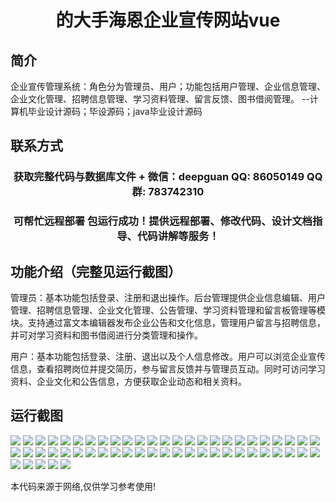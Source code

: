 <p><h1 align="center">的大手海恩企业宣传网站vue</h1></p>

## 简介
企业宣传管理系统：角色分为管理员、用户；功能包括用户管理、企业信息管理、企业文化管理、招聘信息管理、学习资料管理、留言反馈、图书借阅管理。    --计算机毕业设计源码；毕设源码；java毕业设计源码


## 联系方式
<p><h3 align="center">获取完整代码与数据库文件 + 微信：deepguan QQ: 86050149 QQ群: 783742310</h3></p>
<p><h3 align="center">可帮忙远程部署 包运行成功！提供远程部署、修改代码、设计文档指导、代码讲解等服务！</h3></p>

## 功能介绍（完整见运行截图）
管理员：基本功能包括登录、注册和退出操作。后台管理提供企业信息编辑、用户管理、招聘信息管理、企业文化管理、公告管理、学习资料管理和留言板管理等模块。支持通过富文本编辑器发布企业公告和文化信息，管理用户留言与招聘信息，并可对学习资料和图书借阅进行分类管理和操作。

用户：基本功能包括登录、注册、退出以及个人信息修改。用户可以浏览企业宣传信息，查看招聘岗位并提交简历，参与留言反馈并与管理员互动。同时可访问学习资料、企业文化和公告信息，方便获取企业动态和相关资料。


## 运行截图
![](https://bs-1329754181.cos.ap-shanghai.myqcloud.com/ssm/DaShouHaiEn-enterprise-promotional-website/img/001.jpg)
![](https://bs-1329754181.cos.ap-shanghai.myqcloud.com/ssm/DaShouHaiEn-enterprise-promotional-website/img/002.jpg)
![](https://bs-1329754181.cos.ap-shanghai.myqcloud.com/ssm/DaShouHaiEn-enterprise-promotional-website/img/003.jpg)
![](https://bs-1329754181.cos.ap-shanghai.myqcloud.com/ssm/DaShouHaiEn-enterprise-promotional-website/img/004.jpg)
![](https://bs-1329754181.cos.ap-shanghai.myqcloud.com/ssm/DaShouHaiEn-enterprise-promotional-website/img/005.jpg)
![](https://bs-1329754181.cos.ap-shanghai.myqcloud.com/ssm/DaShouHaiEn-enterprise-promotional-website/img/006.jpg)
![](https://bs-1329754181.cos.ap-shanghai.myqcloud.com/ssm/DaShouHaiEn-enterprise-promotional-website/img/007.jpg)
![](https://bs-1329754181.cos.ap-shanghai.myqcloud.com/ssm/DaShouHaiEn-enterprise-promotional-website/img/008.jpg)
![](https://bs-1329754181.cos.ap-shanghai.myqcloud.com/ssm/DaShouHaiEn-enterprise-promotional-website/img/009.jpg)
![](https://bs-1329754181.cos.ap-shanghai.myqcloud.com/ssm/DaShouHaiEn-enterprise-promotional-website/img/010.jpg)
![](https://bs-1329754181.cos.ap-shanghai.myqcloud.com/ssm/DaShouHaiEn-enterprise-promotional-website/img/011.jpg)
![](https://bs-1329754181.cos.ap-shanghai.myqcloud.com/ssm/DaShouHaiEn-enterprise-promotional-website/img/012.jpg)
![](https://bs-1329754181.cos.ap-shanghai.myqcloud.com/ssm/DaShouHaiEn-enterprise-promotional-website/img/013.jpg)
![](https://bs-1329754181.cos.ap-shanghai.myqcloud.com/ssm/DaShouHaiEn-enterprise-promotional-website/img/014.jpg)
![](https://bs-1329754181.cos.ap-shanghai.myqcloud.com/ssm/DaShouHaiEn-enterprise-promotional-website/img/015.jpg)
![](https://bs-1329754181.cos.ap-shanghai.myqcloud.com/ssm/DaShouHaiEn-enterprise-promotional-website/img/016.jpg)
![](https://bs-1329754181.cos.ap-shanghai.myqcloud.com/ssm/DaShouHaiEn-enterprise-promotional-website/img/017.jpg)
![](https://bs-1329754181.cos.ap-shanghai.myqcloud.com/ssm/DaShouHaiEn-enterprise-promotional-website/img/018.jpg)
![](https://bs-1329754181.cos.ap-shanghai.myqcloud.com/ssm/DaShouHaiEn-enterprise-promotional-website/img/019.jpg)
![](https://bs-1329754181.cos.ap-shanghai.myqcloud.com/ssm/DaShouHaiEn-enterprise-promotional-website/img/020.jpg)
![](https://bs-1329754181.cos.ap-shanghai.myqcloud.com/ssm/DaShouHaiEn-enterprise-promotional-website/img/021.jpg)
![](https://bs-1329754181.cos.ap-shanghai.myqcloud.com/ssm/DaShouHaiEn-enterprise-promotional-website/img/022.jpg)
![](https://bs-1329754181.cos.ap-shanghai.myqcloud.com/ssm/DaShouHaiEn-enterprise-promotional-website/img/023.jpg)
![](https://bs-1329754181.cos.ap-shanghai.myqcloud.com/ssm/DaShouHaiEn-enterprise-promotional-website/img/024.jpg)
![](https://bs-1329754181.cos.ap-shanghai.myqcloud.com/ssm/DaShouHaiEn-enterprise-promotional-website/img/025.jpg)
![](https://bs-1329754181.cos.ap-shanghai.myqcloud.com/ssm/DaShouHaiEn-enterprise-promotional-website/img/026.jpg)
![](https://bs-1329754181.cos.ap-shanghai.myqcloud.com/ssm/DaShouHaiEn-enterprise-promotional-website/img/027.jpg)
![](https://bs-1329754181.cos.ap-shanghai.myqcloud.com/ssm/DaShouHaiEn-enterprise-promotional-website/img/028.jpg)
![](https://bs-1329754181.cos.ap-shanghai.myqcloud.com/ssm/DaShouHaiEn-enterprise-promotional-website/img/029.jpg)
![](https://bs-1329754181.cos.ap-shanghai.myqcloud.com/ssm/DaShouHaiEn-enterprise-promotional-website/img/030.jpg)
![](https://bs-1329754181.cos.ap-shanghai.myqcloud.com/ssm/DaShouHaiEn-enterprise-promotional-website/img/031.jpg)
![](https://bs-1329754181.cos.ap-shanghai.myqcloud.com/ssm/DaShouHaiEn-enterprise-promotional-website/img/032.jpg)
![](https://bs-1329754181.cos.ap-shanghai.myqcloud.com/ssm/DaShouHaiEn-enterprise-promotional-website/img/033.jpg)
![](https://bs-1329754181.cos.ap-shanghai.myqcloud.com/ssm/DaShouHaiEn-enterprise-promotional-website/img/034.jpg)
![](https://bs-1329754181.cos.ap-shanghai.myqcloud.com/ssm/DaShouHaiEn-enterprise-promotional-website/img/035.jpg)
![](https://bs-1329754181.cos.ap-shanghai.myqcloud.com/ssm/DaShouHaiEn-enterprise-promotional-website/img/036.jpg)
![](https://bs-1329754181.cos.ap-shanghai.myqcloud.com/ssm/DaShouHaiEn-enterprise-promotional-website/img/037.jpg)
![](https://bs-1329754181.cos.ap-shanghai.myqcloud.com/ssm/DaShouHaiEn-enterprise-promotional-website/img/038.jpg)
![](https://bs-1329754181.cos.ap-shanghai.myqcloud.com/ssm/DaShouHaiEn-enterprise-promotional-website/img/039.jpg)
![](https://bs-1329754181.cos.ap-shanghai.myqcloud.com/ssm/DaShouHaiEn-enterprise-promotional-website/img/040.jpg)
![](https://bs-1329754181.cos.ap-shanghai.myqcloud.com/ssm/DaShouHaiEn-enterprise-promotional-website/img/041.jpg)
![](https://bs-1329754181.cos.ap-shanghai.myqcloud.com/ssm/DaShouHaiEn-enterprise-promotional-website/img/042.jpg)
![](https://bs-1329754181.cos.ap-shanghai.myqcloud.com/ssm/DaShouHaiEn-enterprise-promotional-website/img/043.jpg)
![](https://bs-1329754181.cos.ap-shanghai.myqcloud.com/ssm/DaShouHaiEn-enterprise-promotional-website/img/044.jpg)
![](https://bs-1329754181.cos.ap-shanghai.myqcloud.com/ssm/DaShouHaiEn-enterprise-promotional-website/img/045.jpg)
![](https://bs-1329754181.cos.ap-shanghai.myqcloud.com/ssm/DaShouHaiEn-enterprise-promotional-website/img/046.jpg)
![](https://bs-1329754181.cos.ap-shanghai.myqcloud.com/ssm/DaShouHaiEn-enterprise-promotional-website/img/047.jpg)
![](https://bs-1329754181.cos.ap-shanghai.myqcloud.com/ssm/DaShouHaiEn-enterprise-promotional-website/img/048.jpg)
![](https://bs-1329754181.cos.ap-shanghai.myqcloud.com/ssm/DaShouHaiEn-enterprise-promotional-website/img/049.jpg)
![](https://bs-1329754181.cos.ap-shanghai.myqcloud.com/ssm/DaShouHaiEn-enterprise-promotional-website/img/050.jpg)
![](https://bs-1329754181.cos.ap-shanghai.myqcloud.com/ssm/DaShouHaiEn-enterprise-promotional-website/img/051.jpg)
![](https://bs-1329754181.cos.ap-shanghai.myqcloud.com/ssm/DaShouHaiEn-enterprise-promotional-website/img/052.jpg)
![](https://bs-1329754181.cos.ap-shanghai.myqcloud.com/ssm/DaShouHaiEn-enterprise-promotional-website/img/053.jpg)
![](https://bs-1329754181.cos.ap-shanghai.myqcloud.com/ssm/DaShouHaiEn-enterprise-promotional-website/img/054.jpg)
![](https://bs-1329754181.cos.ap-shanghai.myqcloud.com/ssm/DaShouHaiEn-enterprise-promotional-website/img/055.jpg)

<p>本代码来源于网络,仅供学习参考使用!</p>
